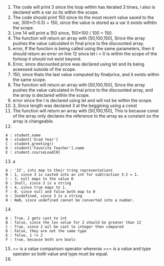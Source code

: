1. The code will print 3 since the loop within has iterated 3 times, i also is declared with a var so its within the scope.
2. The code should print 150 since its the most recent value saved to the var, 300*(1-0.5) = 150, since the value is stored as a var it exists withtin the scope.
3. Line 14 will print a 150 since, 150*100 / 100  = 150.
4. The function will return an array with [50,100,150], Since the array pushes the value calculated in final price to the discounted array.
5. error, If the function is being called using the same parameters, then it should return an error on line 12 since let i = 0 is within the scope of the forloop it should not exist beyond.
6. Error, since discounted price was declared using let and its being aceessed outside of the scope.
7. 150, since thats the last value computed by finalprice, and it exists within the same scope.
8. The function will return an array with [50,100,150], Since the array pushes the value calculated in final price to the discounted array, and the array is declared within the scope.
9. error since the I is declared using let and will not be within the scope.
10. 3, Since length was declared 3 at the beggining using a const
11. The function will return an array with [50,100,150], This is because const of the array only declares the reference to the array as a constant so the array is changeable.
12. 
```
A : student.name
B : student['Grad Year']
C : student.greeting()
D : student['Favorite Teacher'].name
E : student.courseLoad[0]
```  
13. a
```
A : '32', ints map to their tring representations 
B : 1, since 3 is casted into an int for subtraction 3-2 = 1.
C : 3, null maps to the value 0
D : 3null, since 3 is a string
E : 4, since true maps to 1.
F : 0, since null and false both map to 0
G : 3undefined, since 3 is a string
H : NaN, since undefined cannot be converted into a number.
```
14.
```
A : True, 2 gets cast to int
B : false, since the lex value for 2 should be greater than 12
C : True, since 2 wil be cast to integer then compared
D : False, they are not the same type
E : false, 1 != 2 
F : true, because both are bools
```
15. == is a value comparison operator whereras === is a value and type operator so both value and type must be equal.
16. 

